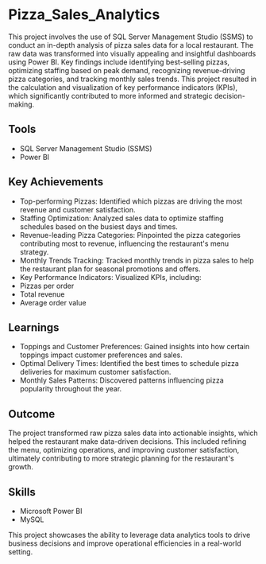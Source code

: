 # Pizza_Sales_Analytics
This project involves the use of SQL Server Management Studio (SSMS) to conduct an in-depth analysis of pizza sales data for a local restaurant. The raw data was transformed into visually appealing and insightful dashboards using Power BI. Key findings include identifying best-selling pizzas, optimizing staffing based on peak demand, recognizing revenue-driving pizza categories, and tracking monthly sales trends. This project resulted in the calculation and visualization of key performance indicators (KPIs), which significantly contributed to more informed and strategic decision-making.

## Tools
- SQL Server Management Studio (SSMS)
- Power BI

## Key Achievements
- Top-performing Pizzas: Identified which pizzas are driving the most revenue and customer satisfaction.
- Staffing Optimization: Analyzed sales data to optimize staffing schedules based on the busiest days and times.
- Revenue-leading Pizza Categories: Pinpointed the pizza categories contributing most to revenue, influencing the restaurant's menu strategy.
- Monthly Trends Tracking: Tracked monthly trends in pizza sales to help the restaurant plan for seasonal promotions and offers.
- Key Performance Indicators: Visualized KPIs, including:
- Pizzas per order
- Total revenue
- Average order value

## Learnings
- Toppings and Customer Preferences: Gained insights into how certain toppings impact customer preferences and sales.
- Optimal Delivery Times: Identified the best times to schedule pizza deliveries for maximum customer satisfaction.
- Monthly Sales Patterns: Discovered patterns influencing pizza popularity throughout the year.

## Outcome
The project transformed raw pizza sales data into actionable insights, which helped the restaurant make data-driven decisions. This included refining the menu, optimizing operations, and improving customer satisfaction, ultimately contributing to more strategic planning for the restaurant's growth.

## Skills
- Microsoft Power BI
- MySQL

This project showcases the ability to leverage data analytics tools to drive business decisions and improve operational efficiencies in a real-world setting.
